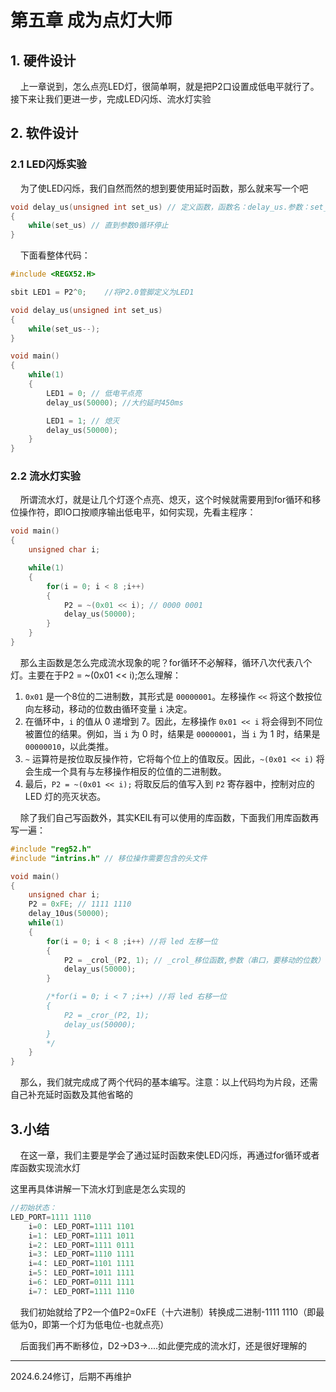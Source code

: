 # 第五章 成为点灯大师

## 1. 硬件设计

    上一章说到，怎么点亮LED灯，很简单啊，就是把P2口设置成低电平就行了。接下来让我们更进一步，完成LED闪烁、流水灯实验

## 2. 软件设计

### 2.1 LED闪烁实验

    为了使LED闪烁，我们自然而然的想到要使用延时函数，那么就来写一个吧

```c
void delay_us(unsigned int set_us) // 定义函数，函数名：delay_us.参数：set_us
{
    while(set_us) // 直到参数0循环停止 
}
```

    下面看整体代码：

```c
#include <REGX52.H>

sbit LED1 = P2^0;    //将P2.0管脚定义为LED1

void delay_us(unsigned int set_us)
{
    while(set_us--);    
}

void main()
{    
    while(1)
    {
        LED1 = 0; // 低电平点亮
        delay_us(50000); //大约延时450ms

        LED1 = 1; // 熄灭
        delay_us(50000);     
    }        
}
```

### 2.2 流水灯实验

    所谓流水灯，就是让几个灯逐个点亮、熄灭，这个时候就需要用到for循环和移位操作符，即IO口按顺序输出低电平，如何实现，先看主程序：

```c
void main()
{
    unsigned char i;

    while(1)
    {
        for(i = 0; i < 8 ;i++)
        {
            P2 = ~(0x01 << i); // 0000 0001
            delay_us(50000);
        }
    }
}
```

    那么主函数是怎么完成流水现象的呢？for循环不必解释，循环八次代表八个灯。主要在于P2 = ~(0x01 << i);怎么理解：

1. `0x01` 是一个8位的二进制数，其形式是 `00000001`。左移操作 `<<` 将这个数按位向左移动，移动的位数由循环变量 `i` 决定。
2. 在循环中，`i` 的值从 0 递增到 7。因此，左移操作 `0x01 << i` 将会得到不同位被置位的结果。例如，当 `i` 为 0 时，结果是 `00000001`，当 `i` 为 1 时，结果是 `00000010`，以此类推。
3. `~` 运算符是按位取反操作符，它将每个位上的值取反。因此，`~(0x01 << i)` 将会生成一个具有与左移操作相反的位值的二进制数。
4. 最后，`P2 = ~(0x01 << i);` 将取反后的值写入到 `P2` 寄存器中，控制对应的 LED 灯的亮灭状态。

    除了我们自己写函数外，其实KEIL有可以使用的库函数，下面我们用库函数再写一遍：

```c
#include "reg52.h"
#include "intrins.h" // 移位操作需要包含的头文件

void main()
{
    unsigned char i;
    P2 = 0xFE; // 1111 1110
    delay_10us(50000);
    while(1)
    {
        for(i = 0; i < 8 ;i++) //将 led 左移一位
        {
            P2 = _crol_(P2, 1); // _crol_移位函数,参数（串口，要移动的位数）
            delay_us(50000);
        }

        /*for(i = 0; i < 7 ;i++) //将 led 右移一位
        {
            P2 = _cror_(P2, 1);
            delay_us(50000);
        }
        */
    }
}
```

    那么，我们就完成成了两个代码的基本编写。注意：以上代码均为片段，还需自己补充延时函数及其他省略的

## 3.小结

    在这一章，我们主要是学会了通过延时函数来使LED闪烁，再通过for循环或者库函数实现流水灯

这里再具体讲解一下流水灯到底是怎么实现的

```c
//初始状态： 
LED_PORT=1111 1110
    i=0： LED_PORT=1111 1101
    i=1： LED_PORT=1111 1011
    i=2： LED_PORT=1111 0111
    i=3： LED_PORT=1110 1111
    i=4： LED_PORT=1101 1111
    i=5： LED_PORT=1011 1111
    i=6： LED_PORT=0111 1111
    i=7： LED_PORT=1111 1110
```

    我们初始就给了P2一个值P2=0xFE（十六进制）转换成二进制-1111 1110（即最低为0，即第一个灯为低电位-也就点亮）

    后面我们再不断移位，D2->D3->....如此便完成的流水灯，还是很好理解的

---

2024.6.24修订，后期不再维护
